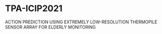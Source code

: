 # TPA-ICIP2021
ACTION PREDICTION USING EXTREMELY LOW-RESOLUTION THERMOPILE SENSOR ARRAY FOR ELDERLY MONITORING
